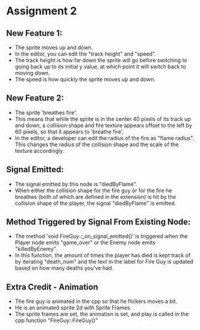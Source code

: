 # Assignment 2

## New Feature 1:

* The sprite moves up and down. 
* In the editor, you can edit the "track height" and "speed". 
* The track height is how far down the sprite will go before switching to going back up to its initial y value, at which point it will switch back to moving down. 
* The speed is how quickly the sprite moves up and down.

## New Feature 2:

* The sprite 'breathes fire'. 
* This means that while the sprite is in the center 40 pixels of its track up and down, a collision shape and fire texture appears offset to the left by 60 pixels, so that it appears to 'breathe fire'. 
* In the editor, a developer can edit the radius of the fire as "flame radius". This changes the radius of the collision shape and the scale of the texture accordingly. 

## Signal Emitted: 

* The signal emitted by this node is "diedByFlame".
* When either the collision shape for the fire guy or for the fire he breathes (both of which are defined in the extension) is hit by the collision shape of the player, the signal "diedByFlame" is emitted. 

## Method Triggered by Signal From Existing Node:

* The method 'void FireGuy::_on_signal_emitted()' is triggered when the Player node emits "game_over" or the Enemy node emits "killedByEnemy".
* In this function, the amount of times the player has died is kept track of by iterating "death_num" and the text in the label for Fire Guy is updated based on how many deaths you've had.

## Extra Credit - Animation
* The fire guy is animated in the cpp so that he flickers moves a bit.
* He is an animated sprite 2d with Sprite Frames
* The sprite frames are set, the animation is set, and play is called in the cpp function "FireGuy::FireGuy()"
